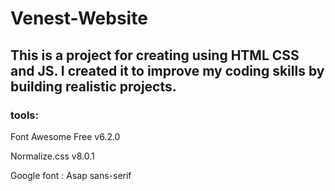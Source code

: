 # Venest-Website
## This is a project for creating using HTML CSS and JS. I created it to improve my coding skills by building realistic projects.
### tools:
Font Awesome Free v6.2.0

Normalize.css v8.0.1

Google font : Asap sans-serif
